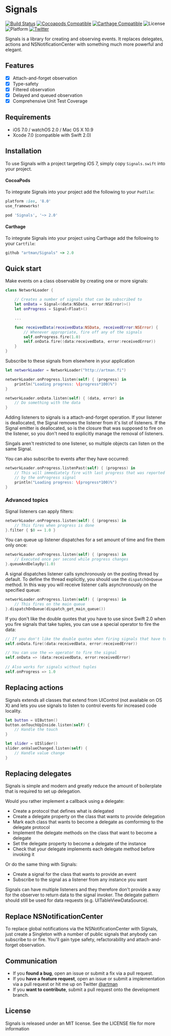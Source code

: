 # Signals
[![Build Status](https://travis-ci.org/artman/Signals.svg?branch=master)](https://travis-ci.org/artman/Signals)
[![Cocoapods Compatible](https://img.shields.io/cocoapods/v/Signals.svg)](https://cocoapods.org/pods/Signals)
[![Carthage Compatible](https://img.shields.io/badge/Carthage-compatible-4BC51D.svg?style=flat)](https://github.com/Carthage/Carthage)
![License](https://img.shields.io/cocoapods/l/Signals.svg?style=flat&color=gray)
![Platform](https://img.shields.io/cocoapods/p/Signals.svg?style=flat)
[![Twitter](https://img.shields.io/badge/twitter-@artman-blue.svg?style=flat)](http://twitter.com/artman)

Signals is a library for creating and observing events. It replaces delegates, actions and NSNotificationCenter with something much more powerful and elegant.

## Features

- [x] Attach-and-forget observation
- [x] Type-safety
- [x] Filtered observation
- [x] Delayed and queued observation
- [x] Comprehensive Unit Test Coverage

## Requirements

- iOS 7.0 / watchOS 2.0 / Mac OS X 10.9
- Xcode 7.0 (compatible with Swift 2.0)

## Installation

To use Signals with a project targeting iOS 7, simply copy `Signals.swift` into your project.

#### CocoaPods

To integrate Signals into your project add the following to your `Podfile`:

```ruby
platform :ios, '8.0'
use_frameworks!

pod 'Signals', '~> 2.0'
```

#### Carthage

To integrate Signals into your project using Carthage add the following to your `Cartfile`:

```ruby
github "artman/Signals" ~> 2.0
```

## Quick start

Make events on a class observable by creating one or more signals:

```swift
class NetworkLoader {

    // Creates a number of signals that can be subscribed to
    let onData = Signal<(data:NSData, error:NSError)>()
    let onProgress = Signal<Float>()

    ...

    func receivedData(receivedData:NSData, receivedError:NSError) {
        // Whenever appropriate, fire off any of the signals
        self.onProgress.fire(1.0)
        self.onData.fire((data:receivedData, error:receivedError))
    }
}
```

Subscribe to these signals from elsewhere in your application

```swift
let networkLoader = NetworkLoader("http://artman.fi")

networkLoader.onProgress.listen(self) { (progress) in
    println("Loading progress: \(progress*100)%")
}

networkLoader.onData.listen(self) { (data, error) in
    // Do something with the data
}
```

Adding listeners to signals is a attach-and-forget operation. If your listener is deallocated, the Signal removes the listener from it's list of listeners. If the Signal emitter is deallocated, so is the closure that was supposed to fire on the listener, so you don't need to explicitly manage the removal of listeners.

Singals aren't restricted to one listener, so multiple objects can listen on the same Signal.

You can also subscribe to events after they have occurred:

```swift
networkLoader.onProgress.listenPast(self) { (progress) in
    // This will immediately fire with last progress that was reported
    // by the onProgress signal
    println("Loading progress: \(progress*100)%")
}
```

### Advanced topics

Signal listeners can apply filters:

```swift
networkLoader.onProgress.listen(self) { (progress) in
    // This fires when progress is done
}.filter { $0 == 1.0 }
```

You can queue up listener dispatches for a set amount of time and fire them only once:

```swift
networkLoader.onProgress.listen(self) { (progress) in
    // Executed once per second while progress changes
}.queueAndDelayBy(1.0)
```

A signal dispatches listener calls synchronously on the posting thread by default. To define the thread explicitly, you should use the `dispatchOnQueue` method. In this way you will receive listener calls asynchronously on the specified queue:

```swift
networkLoader.onProgress.listen(self) { (progress) in
    // This fires on the main queue
}.dispatchOnQueue(dispatch_get_main_queue())
```

If you don't like the double quotes that you have to use since Swift 2.0 when you fire signals that take tuples, you can use a special operator to fire the data:

```swift
// If you don't like the double quotes when firing signals that have tuples
self.onData.fire((data:receivedData, error:receivedError))

// You can use the => operator to fire the signal
self.onData => (data:receivedData, error:receivedError)
  
// Also works for signals without tuples
self.onProgress => 1.0
```

## Replacing actions

Signals extends all classes that extend from UIControl (not available on OS X) and lets you use signals to listen to control events for increased code locality.

```swift
let button = UIButton()
button.onTouchUpInside.listen(self) {
    // Handle the touch
}

let slider = UISlider()
slider.onValueChanged.listen(self) {
    // Handle value change
}
```

## Replacing delegates

Signals is simple and modern and greatly reduce the amount of boilerplate that is required to set up delegation.

Would you rather implement a callback using a delegate:

- Create a protocol that defines what is delegated
- Create a delegate property on the class that wants to provide delegation
- Mark each class that wants to become a delegate as comforming to the delegate protocol
- Implement the delegate methods on the class that want to become a delegate
- Set the delegate property to become a delegate of the instance
- Check that your delegate implements each delegate method before invoking it

Or do the same thing with Signals:

- Create a signal for the class that wants to provide an event
- Subscribe to the signal as a listener from any instance you want

Signals can have multiple listeners and they therefore don't provide a way for the observer to return data to the signal invoker. The delegate pattern should still be used for data requests (e.g. UITableViewDataSource).

## Replace NSNotificationCenter

To replace global notifications via the NSNotificationCenter with Signals, just create a Singleton with a number of public signals that anybody can subscribe to or fire. You'll gain type safety, refactorability and attach-and-forget observation.

## Communication

- If you **found a bug**, open an issue or submit a fix via a pull request.
- If you **have a feature request**, open an issue or submit a implementation via a pull request or hit me up on Twitter [@artman](http://twitter.com/artman)
- If you **want to contribute**, submit a pull request onto the development branch.

## License

Signals is released under an MIT license. See the LICENSE file for more information
